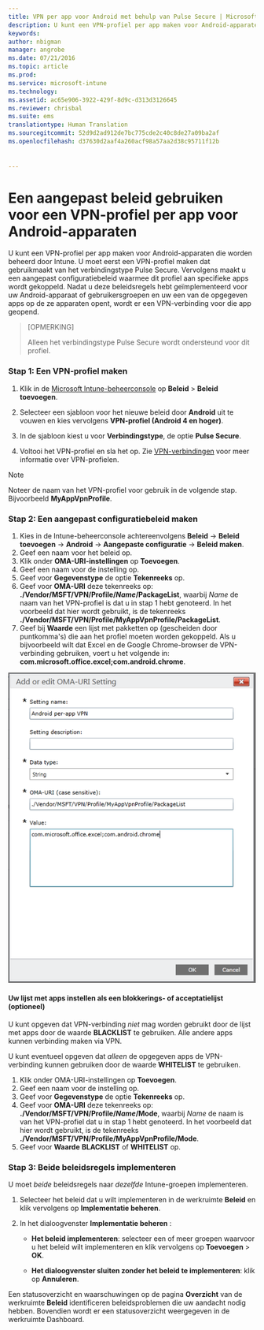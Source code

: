 ```yaml
---
title: VPN per app voor Android met behulp van Pulse Secure | Microsoft Intune
description: U kunt een VPN-profiel per app maken voor Android-apparaten die worden beheerd door Intune.
keywords: 
author: nbigman
manager: angrobe
ms.date: 07/21/2016
ms.topic: article
ms.prod: 
ms.service: microsoft-intune
ms.technology: 
ms.assetid: ac65e906-3922-429f-8d9c-d313d3126645
ms.reviewer: chrisbal
ms.suite: ems
translationtype: Human Translation
ms.sourcegitcommit: 52d9d2ad912de7bc775cde2c40c8de27a09ba2af
ms.openlocfilehash: d37630d2aaf4a260acf98a57aa2d38c95711f12b


---
```


# Een aangepast beleid gebruiken voor een VPN-profiel per app voor Android-apparaten

U kunt een VPN-profiel per app maken voor Android-apparaten die worden beheerd door Intune. U moet eerst een VPN-profiel maken dat gebruikmaakt van het verbindingstype Pulse Secure. Vervolgens maakt u een aangepast configuratiebeleid waarmee dit profiel aan specifieke apps wordt gekoppeld. Nadat u deze beleidsregels hebt geïmplementeerd voor uw Android-apparaat of gebruikersgroepen en uw een van de opgegeven apps op de ze apparaten opent, wordt er een VPN-verbinding voor die app geopend.

> [OPMERKING]
> 
> Alleen het verbindingstype Pulse Secure wordt ondersteund voor dit profiel.


### Stap 1: Een VPN-profiel maken

1. Klik in de [Microsoft Intune-beheerconsole](https://manage.microsoft.com) op **Beleid** > **Beleid toevoegen**.
2. Selecteer een sjabloon voor het nieuwe beleid door **Android** uit te vouwen en kies vervolgens **VPN-profiel (Android 4 en hoger)**.

3. In de sjabloon kiest u voor **Verbindingstype**, de optie **Pulse Secure**.
4. Voltooi het VPN-profiel en sla het op. Zie [VPN-verbindingen](vpn-connections-in-microsoft-intune.md) voor meer informatie over VPN-profielen.

> [!NOTE]
Noteer de naam van het VPN-profiel voor gebruik in de volgende stap. Bijvoorbeeld **MyAppVpnProfile**.

### Stap 2: Een aangepast configuratiebeleid maken

   1. Kies in de Intune-beheerconsole achtereenvolgens **Beleid** -> **Beleid toevoegen** -> **Android** -> **Aangepaste configuratie** -> **Beleid maken**.
   2. Geef een naam voor het beleid op.
   3. Klik onder **OMA-URI-instellingen** op **Toevoegen**.
   4. Geef een naam voor de instelling op.
   5. Geef voor **Gegevenstype** de optie **Tekenreeks** op.
   6. Geef voor **OMA-URI** deze tekenreeks op: **./Vendor/MSFT/VPN/Profile/*Name*/PackageList**, waarbij *Name* de naam van het VPN-profiel is dat u in stap 1 hebt genoteerd. In het voorbeeld dat hier wordt gebruikt, is de tekenreeks **./Vendor/MSFT/VPN/Profile/MyAppVpnProfile/PackageList**.
   7.   Geef bij **Waarde** een lijst met pakketten op (gescheiden door puntkomma's) die aan het profiel moeten worden gekoppeld.  Als u bijvoorbeeld wilt dat Excel en de Google Chrome-browser de VPN-verbinding gebruiken, voert u het volgende in: **com.microsoft.office.excel;com.android.chrome**.


   ![Voorbeeld van een aangepast VPN-beleid per app voor Android](..\media\android_per_app_vpn_oma_uri.png)
#### Uw lijst met apps instellen als een blokkerings- of acceptatielijst (optioneel)
U kunt opgeven dat VPN-verbinding *niet* mag worden gebruikt door de lijst met apps door de waarde **BLACKLIST** te gebruiken.  Alle andere apps kunnen verbinding maken via VPN.

U kunt eventueel opgeven dat *alleen* de opgegeven apps de VPN-verbinding kunnen gebruiken door de waarde **WHITELIST** te gebruiken.


1.  Klik onder OMA-URI-instellingen op **Toevoegen**.
2.  Geef een naam voor de instelling op.
3.  Geef voor **Gegevenstype** de optie **Tekenreeks** op.
4.  Geef voor **OMA-URI** deze tekenreeks op: **./Vendor/MSFT/VPN/Profile/*Name*/Mode**, waarbij *Name* de naam is van het VPN-profiel dat u in stap 1 hebt genoteerd. In het voorbeeld dat hier wordt gebruikt, is de tekenreeks **./Vendor/MSFT/VPN/Profile/MyAppVpnProfile/Mode**.
5.  Geef voor **Waarde** **BLACKLIST** of **WHITELIST** op.



### Stap 3: Beide beleidsregels implementeren

U moet *beide* beleidsregels naar *dezelfde* Intune-groepen implementeren.

   1.  Selecteer het beleid dat u wilt implementeren in de werkruimte **Beleid** en klik vervolgens op **Implementatie beheren**.

2.  In het dialoogvenster **Implementatie beheren** :

    -   **Het beleid implementeren**: selecteer een of meer groepen waarvoor u het beleid wilt implementeren en klik vervolgens op **Toevoegen** &gt; **OK**.

    -   **Het dialoogvenster sluiten zonder het beleid te implementeren**: klik op **Annuleren**.

Een statusoverzicht en waarschuwingen op de pagina **Overzicht** van de werkruimte **Beleid** identificeren beleidsproblemen die uw aandacht nodig hebben. Bovendien wordt er een statusoverzicht weergegeven in de werkruimte Dashboard.



<!--HONumber=Aug16_HO1-->


